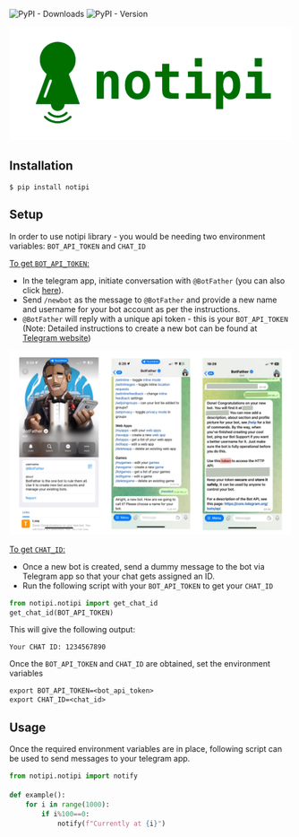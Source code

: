 ![PyPI - Downloads](https://img.shields.io/pypi/dm/notipi) ![PyPI - Version](https://img.shields.io/pypi/v/notipi)

<p align="center">
  <img src="assets/logo.png" alt="Logo" width="600"/>
</p>

## Installation
    $ pip install notipi 

## Setup
In order to use notipi library - you would be needing two environment variables: `BOT_API_TOKEN` and `CHAT_ID`

<u>To get `BOT_API_TOKEN`:</u>

- In the telegram app, initiate conversation with `@BotFather` (you can also click [here](https://t.me/BotFather)).
- Send `/newbot` as the message to `@BotFather` and provide a new name and username for your bot account as per the instructions.
- `@BotFather` will reply with a unique api token - this is your `BOT_API_TOKEN` <br>
(Note: Detailed instructions to create a new bot can be found at [Telegram website](https://core.telegram.org/bots/features#creating-a-new-bot:~:text=and%20managing%20bots.-,Creating%20a%20new%20bot,-Use%20the%20/newbot))

<p align="center">
  <img src="assets/bot_creation_steps.jpeg" alt="Logo" width="600"/>
</p>

<u>To get `CHAT_ID`:</u>
- Once a new bot is created, send a dummy message to the bot via Telegram app so that your chat gets assigned an ID. <br>
- Run the following script with your `BOT_API_TOKEN` to get your `CHAT_ID`
```python
from notipi.notipi import get_chat_id
get_chat_id(BOT_API_TOKEN)
```

This will give the following output:
```
Your CHAT ID: 1234567890
```

Once the `BOT_API_TOKEN` and `CHAT_ID` are obtained, set the environment variables

    export BOT_API_TOKEN=<bot_api_token>
    export CHAT_ID=<chat_id>

## Usage

Once the required environment variables are in place, following script can be used to send messages to your telegram app.

```python
from notipi.notipi import notify

def example():
    for i in range(1000):
        if i%100==0:
            notify(f"Currently at {i}")
```